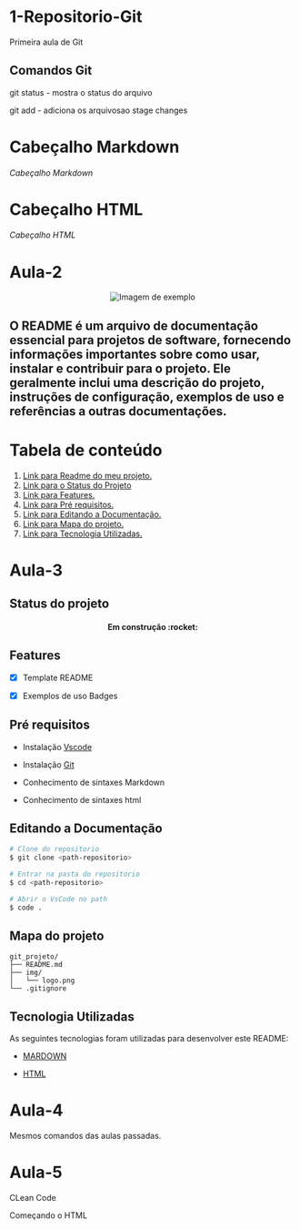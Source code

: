 # 1-Repositorio-Git
Primeira aula de Git


## Comandos Git
git status - mostra o status do arquivo

git add - adiciona os arquivosao stage changes


# Cabeçalho Markdown
###### Cabeçalho Markdown
<h1>Cabeçalho HTML</h1>
<h6>Cabeçalho HTML</h6>

# Aula-2

<p align="center">
  <img src="https://i.pinimg.com/736x/07/90/ab/0790ab2e4e0e578223367ac5e7bbe19d.jpg" alt="Imagem de exemplo">
</p>

<p id="readme"></p>

<h2>O README é um arquivo de documentação essencial para projetos de software, fornecendo informações importantes sobre como usar, instalar e contribuir para o projeto. Ele geralmente inclui uma descrição do projeto, instruções de configuração, exemplos de uso e referências a outras documentações.</h2>

# Tabela de conteúdo

<ol>
  <li><a href="#readme">Link para Readme do meu projeto.</a></li>
  <li><a href="#statusprojeto">Link para o Status do Projeto</a></li>
  <li><a href="#features">Link para Features.</a></li>
  <li><a href="#prerequisitos">Link para Pré requisitos.</a></li>
  <li><a href="#edit_doc">Link para Editando a Documentação.</a></li>
  <li><a href="#map_projet">Link para Mapa do projeto.</a></li>
  <li><a href="#tecnologia_utilizada">Link para Tecnologia Utilizadas.</a></li>
</ol>

# Aula-3

<p id="statusprojeto"></p>

## Status do projeto

<h4 align="center">Em construção :rocket: </h4>

<p id="features"></p>

## Features

- [x] Template README

- [x] Exemplos de uso Badges

<p id="prerequisitos"></p>

## Pré requisitos

- Instalação [Vscode](https://code.visualstudio.com/)

- Instalação [Git](https://git-scm.com/)

- Conhecimento de sintaxes Markdown

- Conhecimento de sintaxes html

<p id="edit_doc"></p>

## Editando a Documentação

```Bash
# Clone do repositorio
$ git clone <path-repositorio>

# Entrar na pasta do repositorio
$ cd <path-repositorio>

# Abrir o VsCode no path
$ code .
```

<p id="map_projet"></p>

## Mapa do projeto

```
git_projeto/
├── README.md
├── img/
│   └── logo.png
└── .gitignore
```

<p id="tecnologia_utilizada"></p>

## Tecnologia Utilizadas

As seguintes tecnologias foram utilizadas para desenvolver este README:

- [MARDOWN](https://www.markdownguide.org/basic-syntax/)

- [HTML](https://developer.mozilla.org/pt-BR/docs/Learn_web_development/Getting_started/Your_first_website/Creating_the_content)

# Aula-4

Mesmos comandos das aulas passadas.

# Aula-5

CLean Code

Começando o HTML

